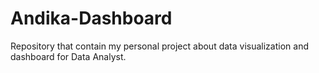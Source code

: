 # Andika-Dashboard
Repository that contain my personal project about data visualization and dashboard for Data Analyst.
